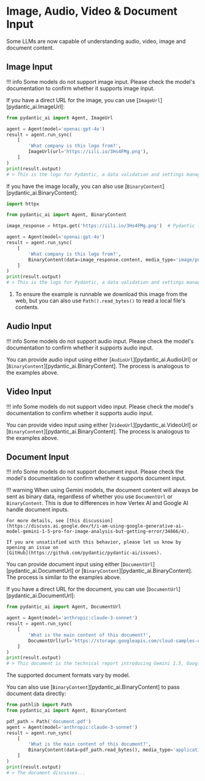# Image, Audio, Video & Document Input

Some LLMs are now capable of understanding audio, video, image and document content.

## Image Input

!!! info
    Some models do not support image input. Please check the model's documentation to confirm whether it supports image input.

If you have a direct URL for the image, you can use [`ImageUrl`][pydantic_ai.ImageUrl]:

```py {title="main.py" test="skip" lint="skip"}
from pydantic_ai import Agent, ImageUrl

agent = Agent(model='openai:gpt-4o')
result = agent.run_sync(
    [
        'What company is this logo from?',
        ImageUrl(url='https://iili.io/3Hs4FMg.png'),
    ]
)
print(result.output)
# > This is the logo for Pydantic, a data validation and settings management library in Python.
```

If you have the image locally, you can also use [`BinaryContent`][pydantic_ai.BinaryContent]:

```py {title="main.py" test="skip" lint="skip"}
import httpx

from pydantic_ai import Agent, BinaryContent

image_response = httpx.get('https://iili.io/3Hs4FMg.png')  # Pydantic logo

agent = Agent(model='openai:gpt-4o')
result = agent.run_sync(
    [
        'What company is this logo from?',
        BinaryContent(data=image_response.content, media_type='image/png'),  # (1)!
    ]
)
print(result.output)
# > This is the logo for Pydantic, a data validation and settings management library in Python.
```

1. To ensure the example is runnable we download this image from the web, but you can also use `Path().read_bytes()` to read a local file's contents.

## Audio Input

!!! info
    Some models do not support audio input. Please check the model's documentation to confirm whether it supports audio input.

You can provide audio input using either [`AudioUrl`][pydantic_ai.AudioUrl] or [`BinaryContent`][pydantic_ai.BinaryContent]. The process is analogous to the examples above.

## Video Input

!!! info
    Some models do not support video input. Please check the model's documentation to confirm whether it supports audio input.

You can provide video input using either [`VideoUrl`][pydantic_ai.VideoUrl] or [`BinaryContent`][pydantic_ai.BinaryContent]. The process is analogous to the examples above.

## Document Input

!!! info
    Some models do not support document input. Please check the model's documentation to confirm whether it supports document input.

!!! warning
    When using Gemini models, the document content will always be sent as binary data, regardless of whether you use `DocumentUrl` or `BinaryContent`. This is due to differences in how Vertex AI and Google AI handle document inputs.

    For more details, see [this discussion](https://discuss.ai.google.dev/t/i-am-using-google-generative-ai-model-gemini-1-5-pro-for-image-analysis-but-getting-error/34866/4).

    If you are unsatisfied with this behavior, please let us know by opening an issue on
    [GitHub](https://github.com/pydantic/pydantic-ai/issues).

You can provide document input using either [`DocumentUrl`][pydantic_ai.DocumentUrl] or [`BinaryContent`][pydantic_ai.BinaryContent]. The process is similar to the examples above.

If you have a direct URL for the document, you can use [`DocumentUrl`][pydantic_ai.DocumentUrl]:

```py {title="main.py" test="skip" lint="skip"}
from pydantic_ai import Agent, DocumentUrl

agent = Agent(model='anthropic:claude-3-sonnet')
result = agent.run_sync(
    [
        'What is the main content of this document?',
        DocumentUrl(url='https://storage.googleapis.com/cloud-samples-data/generative-ai/pdf/2403.05530.pdf'),
    ]
)
print(result.output)
# > This document is the technical report introducing Gemini 1.5, Google's latest large language model...
```

The supported document formats vary by model.

You can also use [`BinaryContent`][pydantic_ai.BinaryContent] to pass document data directly:

```py {title="main.py" test="skip" lint="skip"}
from pathlib import Path
from pydantic_ai import Agent, BinaryContent

pdf_path = Path('document.pdf')
agent = Agent(model='anthropic:claude-3-sonnet')
result = agent.run_sync(
    [
        'What is the main content of this document?',
        BinaryContent(data=pdf_path.read_bytes(), media_type='application/pdf'),
    ]
)
print(result.output)
# > The document discusses...
```
